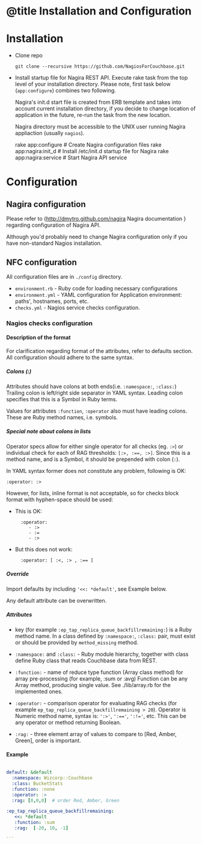 # @title Installation and Configuration

Installation
===========

* Clone repo


      git clone --recursive https://github.com/NagiosForCouchbase.git


* Install startup file for Nagira REST API. Execute rake task from the top level of your installation directory.  Please note, first task below (`app:configure`) combines two following. 

  Nagira's init.d start file is created from ERB template and takes into account current installation directory, if you decide to change location of application in the future, re-run the task from the new location.
  
  Nagira directory must be accessible to the UNIX user running Nagira appliaction (usually `nagios`).

    rake app:configure           # Create Nagira configuration files
    rake app:nagira:init_d       # Install /etc/init.d startup file for Nagira
    rake app:nagira:service      # Start Nagira API service

Configuration 
====================

Nagira configuration
----------------------

Please refer to {http://dmytro.github.com/nagira Nagira documentation } regarding configuration of Nagira API. 

Although you'd probably need to change Nagira configuration only if you have non-standard Nagios installation.

NFC configuration
----------------------

All configuration files are in `./config` directory.

* `environment.rb` - Ruby code for loading necessary configurations
* `environment.yml` - YAML configuration for Application environment: paths', hostnames, ports, etc.
* `checks.yml` - Nagios service checks configuration.


### Nagios checks configuration


#### Description of the format


For clarification regarding format of the attributes, refer to defaults section. All configuration should adhere to the same syntax.

##### Colons (:) 


Attributes should have colons at both ends(i.e. `:namespace:`, `:class:`) Trailing colon is left/right side separator in YAML syntax. Leading colon specifies that this is a Symbol in Ruby terms.

Values for attributes `:function`, `:operator` also must have leading colons. These are Ruby method names, i.e. symbols.

##### Special note about colons in lists

Operator specs allow for either single operator for all checks (eg. `:>`) or individual check for each of RAG thresholds: `[:>, :==, :>]`. Since this is a method name, and is a Symbol, it should be prepended with colon (`:`). 

In YAML syntax former does not constitute any problem, following is OK:

    :operator: :>
    
However, for lists, inline format is not acceptable, so for checks block format with hyphen-space should be used:    

* This is OK:    

        :operator:
           - :>
           - :=
           - :>

* But this does not work:

        :operator: [ :<, :> , :== ]
    

##### Override

Import defaults by including `'<<: *default'`, see Example below.

Any default attribute can be overwritten. 

##### Attributes

* key (for example `:ep_tap_replica_queue_backfillremaining:`) is a Ruby method name. In a class defined by `:namespace:`, `:class:` pair, must exist or should be provided by `method_missing` method.

* `:namespace:` and `:class:` - Ruby module hierarchy, together with class define Ruby class that reads Couchbase data from REST.

* `:function:` - name of reduce type function (Array class method) for array pre-processing (for example, :sum or :avg) Function can be any Array method, producing single value. See ./lib/array.rb for the implemented ones.

* `:operator:` - comparison operator for evaluating RAG checks (for example `ep_tap_replica_queue_backfillremaining > 20`). Operator is Numeric method name, syntax is: `':>'`, `':=='`, `':!='`, etc. This can be any operator or method returning Boolean.

* `:rag:` - three element array of values to compare to [Red, Amber,
    Green], order is important.

#### Example

````yaml

default: &default
  :namespace: Wizcorp::Couchbase
  :class: BucketStats
  :function: :none 
  :operator: :>
  :rag: [0,0,0]  # order Red, Amber, Green

:ep_tap_replica_queue_backfillremaining:
   <<: *default
   :function: :sum
   :rag:  [-20, 10, -1]
   
```
